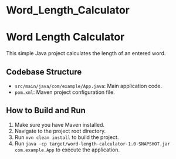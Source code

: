 # Word_Length_Calculator
# Word Length Calculator

This simple Java project calculates the length of an entered word.

## Codebase Structure

- `src/main/java/com/example/App.java`: Main application code.
- `pom.xml`: Maven project configuration file.

## How to Build and Run

1. Make sure you have Maven installed.
2. Navigate to the project root directory.
3. Run `mvn clean install` to build the project.
4. Run `java -cp target/word-length-calculator-1.0-SNAPSHOT.jar com.example.App` to execute the application.


